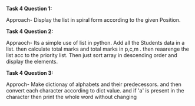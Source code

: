 **Task 4 Question 1:**

Approach-
Display the list in spiral form according to the given Position.

**Task 4 Question 2:**

Appraoch-
Its a simple use of list in python. Add all the Students data in a list. then calculate total
marks and total marks in p,c,m . then reaarenge the list acc to the priority list.
Then just sort array in descending order and display the elements.

**Task 4 Question 3:**

Approch-
Make dictionay of alphabets and their predecessors. and then convert each character according
to dict value. and if 'a' is present in the character then print the whole word without changing
